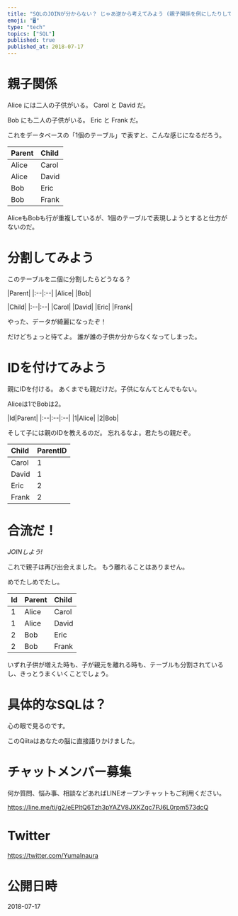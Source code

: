 ```yaml
---
title: "SQLのJOINが分からない？ じゃあ逆から考えてみよう (親子関係を例にしたりして) "
emoji: "🖥"
type: "tech"
topics: ["SQL"]
published: true
published_at: 2018-07-17
---
```


# 親子関係

Alice には二人の子供がいる。
Carol と David だ。

Bob にも二人の子供がいる。
Eric と Frank だ。

これをデータベースの「1個のテーブル」で表すと、こんな感じになるだろう。

|Parent|Child|
|:--|:--|
|Alice|Carol|
|Alice|David|
|Bob|Eric|
|Bob|Frank|

AliceもBobも行が重複しているが、1個のテーブルで表現しようとすると仕方がないのだ。


# 分割してみよう

このテーブルを二個に分割したらどうなる？


|Parent|
|:--|:--|
|Alice|
|Bob|

|Child|
|:--|:--|
|Carol|
|David|
|Eric|
|Frank|

やった、データが綺麗になったぞ！

だけどちょっと待てよ。
誰が誰の子供か分からなくなってしまった。

# IDを付けてみよう

親にIDを付ける。
あくまでも親だけだ。子供になんてとんでもない。

Aliceは1でBobは2。

|Id|Parent|
|:--|:--|:--|
|1|Alice|
|2|Bob|

そして子には親のIDを教えるのだ。
忘れるなよ。君たちの親だぞ。

|Child|ParentID|
|:--|:--|
|Carol|1|
|David|1|
|Eric|2|
|Frank|2|

# 合流だ！

*JOINしよう!*

これで親子は再び出会えました。
もう離れることはありません。

めでたしめでたし。

|Id|Parent|Child|
|:--|:--|:--|
|1|Alice|Carol|
|1|Alice|David|
|2|Bob|Eric|
|2|Bob|Frank|

いずれ子供が増えた時も、子が親元を離れる時も、テーブルも分割されているし、きっとうまくいくことでしょう。

# 具体的なSQLは？

心の眼で見るのです。

このQiitaはあなたの脳に直接語りかけました。









<!-- Update From Qiita API -->

# チャットメンバー募集


何か質問、悩み事、相談などあればLINEオープンチャットもご利用ください。

https://line.me/ti/g2/eEPltQ6Tzh3pYAZV8JXKZqc7PJ6L0rpm573dcQ





# Twitter


https://twitter.com/YumaInaura


<!-- Update From Qiita API -->



# 公開日時

2018-07-17
